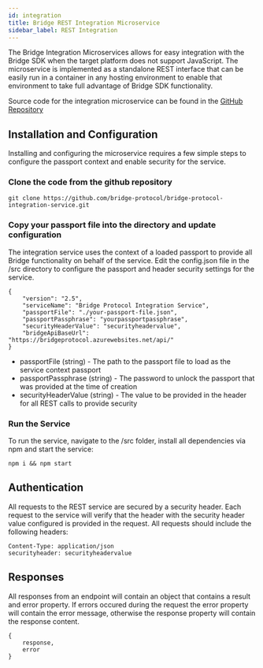 ```yaml
---
id: integration
title: Bridge REST Integration Microservice
sidebar_label: REST Integration
---
```

The Bridge Integration Microservices allows for easy integration with the Bridge SDK when the target platform does not support JavaScript.  The microservice is implemented as a standalone REST interface that can be easily run in a container in any hosting environment to enable that environment to take full advantage of Bridge SDK functionality.

Source code for the integration microservice can be found in the <a href="https://github.com/bridge-protocol/bridge-protocol-integration-service/">GitHub Repository</a>

## Installation and Configuration
Installing and configuring the microservice requires a few simple steps to configure the passport context and enable security for the service.
### Clone the code from the github repository
```
git clone https://github.com/bridge-protocol/bridge-protocol-integration-service.git
```

### Copy your passport file into the directory and update configuration
The integration service uses the context of a loaded passport to provide all Bridge functionality on behalf of the service.  Edit the config.json file in the /src directory to configure the passport and header security settings for the service.

```
{
    "version": "2.5",
    "serviceName": "Bridge Protocol Integration Service",
    "passportFile": "./your-passport-file.json",
    "passportPassphrase": "yourpassportpassphrase",
    "securityHeaderValue": "securityheadervalue",
    "bridgeApiBaseUrl": "https://bridgeprotocol.azurewebsites.net/api/"
}
```
- passportFile (string) - The path to the passport file to load as the service context passport
- passportPassphrase (string) - The password to unlock the passport that was provided at the time of creation
- securityHeaderValue (string) - The value to be provided in the header for all REST calls to provide security

### Run the Service
To run the service, navigate to the /src folder, install all dependencies via npm and start the service:
```
npm i && npm start
```

## Authentication
All requests to the REST service are secured by a security header.  Each request to the service will verify that the header with the security header value configured is provided in the request.  All requests should include the following headers:

```
Content-Type: application/json
securityheader: securityheadervalue
```

## Responses
All responses from an endpoint will contain an object that contains a result and error property.  If errors occured during the request the error property will contain the error message, otherwise the response property will contain the response content.

```
{ 
    response, 
    error 
}
```